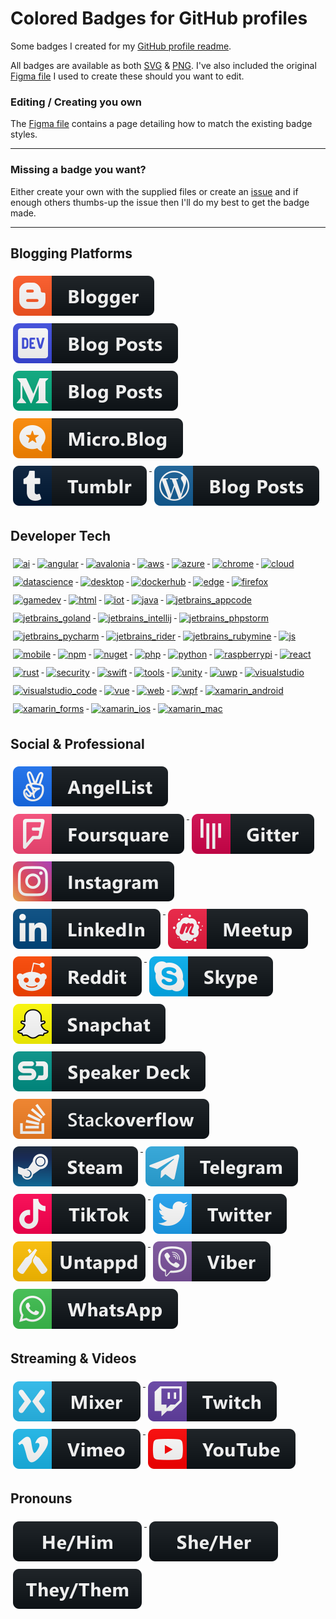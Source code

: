 # Colored Badges for GitHub profiles
Some badges I created for my [GitHub profile readme](https://github.com/MikeCodesDotNET). 

All badges are available as both [SVG](https://github.com/MikeCodesDotNET/ColoredBadges/tree/master/svg) & [PNG](https://github.com/MikeCodesDotNET/ColoredBadges/tree/master/png). I've also included the original [Figma file](https://github.com/MikeCodesDotNET/ColoredBadges/raw/master/badges.fig) I used to create these should you want to edit. 

### Editing / Creating you own 
The [Figma file](https://github.com/MikeCodesDotNET/ColoredBadges/raw/master/badges.fig) contains a page detailing how to match the existing badge styles. 

---

### Missing a badge you want? 
Either create your own with the supplied files or create an [issue](https://github.com/MikeCodesDotNET/ColoredBadges/issues/new?body=I%27d+like+to+have+a+new+badge.%0A%0A---Request+Info:) and if enough others thumbs-up the issue then I'll do my best to get the badge made. 

---

## Blogging Platforms
<p align="left">
  <a href="#">
    <img src="svg/blogs/blogger.svg" alt="blogger" style="vertical-align:top; margin:6px 4px">
  </a>  

 <a href="#">
    <img src="svg/blogs/devto.svg" alt="dev.to" style="vertical-align:top; margin:6px 4px">
  </a>  

   <a href="#">
    <img src="svg/blogs/medium.svg" alt="medium" style="vertical-align:top; margin:6px 4px">
  </a>  

   <a href="#">
    <img src="svg/blogs/microblog.svg" alt="microblog" style="vertical-align:top; margin:6px 4px">
  </a>  

   <a href="#">
    <img src="svg/blogs/tumblr.svg" alt="tumblr" style="vertical-align:top; margin:6px 4px">
  </a>  

   <a href="#">
    <img src="svg/blogs/wordpress.svg" alt="wordpress" style="vertical-align:top; margin:6px 4px">
  </a>   
</p>


## Developer Tech
<p align="left">
  <a href="#">
    <img src="svg/dev/ai.svg" alt="ai" style="vertical-align:top; margin:6px 4px">
  </a>  

 <a href="#">
    <img src="svg/dev/angular.svg" alt="angular" style="vertical-align:top; margin:6px 4px">
  </a>  

   <a href="#">
    <img src="svg/dev/avalonia.svg" alt="avalonia" style="vertical-align:top; margin:6px 4px">
  </a>  

   <a href="#">
    <img src="svg/dev/aws.svg" alt="aws" style="vertical-align:top; margin:6px 4px">
  </a>  

   <a href="#">
    <img src="svg/dev/azure.svg" alt="azure" style="vertical-align:top; margin:6px 4px">
  </a>  

   <a href="#">
    <img src="svg/dev/chrome.svg" alt="chrome" style="vertical-align:top; margin:6px 4px">
  </a>   

  <a href="#">
    <img src="svg/dev/cloud.svg" alt="cloud" style="vertical-align:top; margin:6px 4px">
  </a>   

  <a href="#">
    <img src="svg/dev/datascience.svg" alt="datascience" style="vertical-align:top; margin:6px 4px">
  </a>   

  <a href="#">
    <img src="svg/dev/desktop.svg" alt="desktop" style="vertical-align:top; margin:6px 4px">
  </a>  

  <a href="#">
    <img src="svg/dev/dockerhub.svg" alt="dockerhub" style="vertical-align:top; margin:6px 4px">
  </a>  
    <a href="#">
    <img src="svg/dev/edge.svg" alt="edge" style="vertical-align:top; margin:6px 4px">
  </a>  
    <a href="#">
    <img src="svg/dev/firefox.svg" alt="firefox" style="vertical-align:top; margin:6px 4px">
  </a>  
    <a href="#">
    <img src="svg/dev/gamedev.svg" alt="gamedev" style="vertical-align:top; margin:6px 4px">
  </a>  
    <a href="#">
    <img src="svg/dev/html.svg" alt="html" style="vertical-align:top; margin:6px 4px">
  </a>  
    <a href="#">
    <img src="svg/dev/iot.svg" alt="iot" style="vertical-align:top; margin:6px 4px">
  </a>  
    <a href="#">
    <img src="svg/dev/java.svg" alt="java" style="vertical-align:top; margin:6px 4px">
  </a>  
    <a href="#">
    <img src="svg/dev/jetbrains_appcode.svg" alt="jetbrains_appcode" style="vertical-align:top; margin:6px 4px">
  </a>  
    <a href="#">
    <img src="svg/dev/jetbrains_goland.svg" alt="jetbrains_goland" style="vertical-align:top; margin:6px 4px">
  </a>  
    <a href="#">
    <img src="svg/dev/jetbrains_intellij.svg" alt="jetbrains_intellij" style="vertical-align:top; margin:6px 4px">
  </a>  
    <a href="#">
    <img src="svg/dev/jetbrains_phpstorm.svg" alt="jetbrains_phpstorm" style="vertical-align:top; margin:6px 4px">
  </a>  
    <a href="#">
    <img src="svg/dev/jetbrains_pycharm.svg" alt="jetbrains_pycharm" style="vertical-align:top; margin:6px 4px">
  </a>  
    <a href="#">
    <img src="svg/dev/jetbrains_rider.svg" alt="jetbrains_rider" style="vertical-align:top; margin:6px 4px">
  </a>  
    <a href="#">
    <img src="svg/dev/jetbrains_rubymine.svg" alt="jetbrains_rubymine" style="vertical-align:top; margin:6px 4px">
  </a>  
    <a href="#">
    <img src="svg/dev/js.svg" alt="js" style="vertical-align:top; margin:6px 4px">
  </a>  
    <a href="#">
    <img src="svg/dev/mobile.svg" alt="mobile" style="vertical-align:top; margin:6px 4px">
  </a>  
    <a href="#">
    <img src="svg/dev/npm.svg" alt="npm" style="vertical-align:top; margin:6px 4px">
  </a>  
    <a href="#">
    <img src="svg/dev/nuget.svg" alt="nuget" style="vertical-align:top; margin:6px 4px">
  </a>  
    <a href="#">
    <img src="svg/dev/php.svg" alt="php" style="vertical-align:top; margin:6px 4px">
  </a>  
    <a href="#">
    <img src="svg/dev/python.svg" alt="python" style="vertical-align:top; margin:6px 4px">
  </a>  
    <a href="#">
    <img src="svg/dev/raspberrypi.svg" alt="raspberrypi" style="vertical-align:top; margin:6px 4px">
  </a>  
    <a href="#">
    <img src="svg/dev/react.svg" alt="react" style="vertical-align:top; margin:6px 4px">
  </a>  
    <a href="#">
    <img src="svg/dev/rust.svg" alt="rust" style="vertical-align:top; margin:6px 4px">
  </a>  
    <a href="#">
    <img src="svg/dev/security.svg" alt="security" style="vertical-align:top; margin:6px 4px">
  </a>  
    <a href="#">
    <img src="svg/dev/swift.svg" alt="swift" style="vertical-align:top; margin:6px 4px">
  </a>  
    <a href="#">
    <img src="svg/dev/tools.svg" alt="tools" style="vertical-align:top; margin:6px 4px">
  </a>  
    <a href="#">
    <img src="svg/dev/unity.svg" alt="unity" style="vertical-align:top; margin:6px 4px">
  </a>  
    <a href="#">
    <img src="svg/dev/uwp.svg" alt="uwp" style="vertical-align:top; margin:6px 4px">
  </a>  
 </a>  
    <a href="#">
    <img src="svg/dev/visualstudio.svg" alt="visualstudio" style="vertical-align:top; margin:6px 4px">
  </a>  
   </a>  
    <a href="#">
    <img src="svg/dev/visualstudio_code.svg" alt="visualstudio_code" style="vertical-align:top; margin:6px 4px">
  </a>  
   </a>  
    <a href="#">
    <img src="svg/dev/vue.svg" alt="vue" style="vertical-align:top; margin:6px 4px">
  </a>  
   </a>  
    <a href="#">
    <img src="svg/dev/web.svg" alt="web" style="vertical-align:top; margin:6px 4px">
  </a>  
   </a>  
    <a href="#">
    <img src="svg/dev/wpf.svg" alt="wpf" style="vertical-align:top; margin:6px 4px">
  </a>  
   </a>  
    <a href="#">
    <img src="svg/dev/xamarin_android.svg" alt="xamarin_android" style="vertical-align:top; margin:6px 4px">
  </a>  
   </a>  
    <a href="#">
    <img src="svg/dev/xamarin_forms.svg" alt="xamarin_forms" style="vertical-align:top; margin:6px 4px">
  </a>  
   </a>  
    <a href="#">
    <img src="svg/dev/xamarin_ios.svg" alt="xamarin_ios" style="vertical-align:top; margin:6px 4px">
  </a>  
   </a>  
    <a href="#">
    <img src="svg/dev/xamarin_mac.svg" alt="xamarin_mac" style="vertical-align:top; margin:6px 4px">
  </a>  
</p>

## Social & Professional 
<p align="left">
  <a href="#">
    <img src="svg/social/angellist.svg" alt="angellist" style="vertical-align:top; margin:6px 4px">
  </a>  
  
  <a href="#">
    <img src="svg/social/foursquare.svg" alt="foursquare" style="vertical-align:top; margin:6px 4px">
  </a>  

  <a href="#">
    <img src="svg/social/gitter.svg" alt="gitter" style="vertical-align:top; margin:6px 4px">
  </a>  

  <a href="#">
    <img src="svg/social/instagram.svg" alt="instagram" style="vertical-align:top; margin:6px 4px">
  </a>  

  <a href="#">
    <img src="svg/social/linkedin.svg" alt="linkedin" style="vertical-align:top; margin:6px 4px">
  </a>  

  <a href="#">
    <img src="svg/social/meetup.svg" alt="meetup" style="vertical-align:top; margin:6px 4px">
  </a>  

  <a href="#">
    <img src="svg/social/reddit.svg" alt="reddit" style="vertical-align:top; margin:6px 4px">
  </a>  

  <a href="#">
    <img src="svg/social/skype.svg" alt="skype" style="vertical-align:top; margin:6px 4px">
  </a>  

  <a href="#">
    <img src="svg/social/snapchat.svg" alt="snapchat" style="vertical-align:top; margin:6px 4px">
  </a>  

  <a href="#">
    <img src="svg/social/speakerdeck.svg" alt="speakerdeck" style="vertical-align:top; margin:6px 4px">
  </a>    <a href="#">
    <img src="svg/social/stackoverflow.svg" alt="stackoverflow" style="vertical-align:top; margin:6px 4px">
  </a>    <a href="#">
    <img src="svg/social/steam.svg" alt="steam" style="vertical-align:top; margin:6px 4px">
  </a>    <a href="#">
    <img src="svg/social/telegram.svg" alt="telegram" style="vertical-align:top; margin:6px 4px">
  </a>    <a href="#">
    <img src="svg/social/tiktok.svg" alt="tiktok" style="vertical-align:top; margin:6px 4px">
  </a>    <a href="#">
    <img src="svg/social/twitter.svg" alt="twitter" style="vertical-align:top; margin:6px 4px">
  </a>    <a href="#">
    <img src="svg/social/untappd.svg" alt="untappd" style="vertical-align:top; margin:6px 4px">
  </a>    <a href="#">
    <img src="svg/social/viber.svg" alt="viber" style="vertical-align:top; margin:6px 4px">
  </a>    <a href="#">
    <img src="svg/social/whatsapp.svg" alt="whatsapp" style="vertical-align:top; margin:6px 4px">
  </a>  

</p>

## Streaming & Videos
<p align="left">
  <a href="#">
    <img src="svg/streaming/mixer.svg" alt="mixer" style="vertical-align:top; margin:6px 4px">
  </a>  
  
  <a href="#">
    <img src="svg/streaming/twitch.svg" alt="twitch" style="vertical-align:top; margin:6px 4px">
  </a>  

  <a href="#">
    <img src="svg/streaming/vimeo.svg" alt="vimeo" style="vertical-align:top; margin:6px 4px">
  </a>  

  <a href="#">
    <img src="svg/streaming/youtube.svg" alt="youtube" style="vertical-align:top; margin:6px 4px">
  </a>  

</p>


## Pronouns

<p align="left">
  <a href="#">
    <img src="svg/pronouns/hehim.svg" alt="mixer" style="vertical-align:top; margin:6px 4px">
  </a>  
  
  <a href="#">
    <img src="svg/pronouns/sheher.svg" alt="twitch" style="vertical-align:top; margin:6px 4px">
  </a>  

  <a href="#">
    <img src="svg/pronouns/theythem.svg" alt="vimeo" style="vertical-align:top; margin:6px 4px">
  </a>

</p>